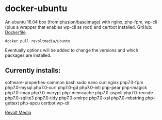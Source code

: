 # docker-ubuntu
An ubuntu 16.04 box (from [phusion/baseimage](https://hub.docker.com/r/phusion/baseimage/)) with nginx, php-fpm, wp-cli (plus a wrapper that enables wp-cli as root) and certbot installed.
GitHub: [Dockerfile](https://github.com/revoltmedia/docker-ubuntu/blob/master/Dockerfile)

`docker pull revoltmedia/ubuntu`

Eventually options will be added to change the versions and which packages are installed.

## Currently installs:
software-properties-common bash sudo nano curl nginx php7.0-fpm php7.0-mysql php7.0-curl php7.0-gd php7.0-intl php-pear php-imagick php7.0-imap php7.0-mcrypt php-memcache  php7.0-pspell php7.0-recode php7.0-sqlite3 php7.0-tidy php7.0-xmlrpc php7.0-xsl php7.0-mbstring php-gettext php-apcu certbot wp-cli

[Revolt Media](https://www.revoltmedia.com)
